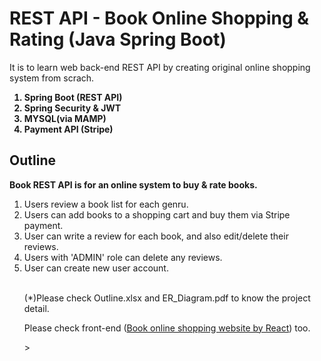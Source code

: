<h1>REST API - Book Online Shopping & Rating  (Java Spring Boot)</h1>

<p>It is to learn web back-end REST API by creating original online shopping system from scrach.</p>

<ol><b>
<li>Spring Boot (REST API)</li>
<li>Spring Security & JWT </li>
<li>MYSQL(via MAMP)</li>
<li>Payment API (Stripe)</li>
</b></ol>

<h2>Outline</h2>
<p><b>Book REST API is for an online system to buy & rate books.</b><p>
<ol>
<li>Users review a book list for each genru.</li>
<li>Users can add books to a shopping cart and buy them via Stripe payment.</li>
<li>User can write a review for each book, and also edit/delete their reviews. </li>
<li>Users with 'ADMIN' role can delete any reviews. </li>
<li>User can create new user account.</li>
<br>
<p>(*)Please check Outline.xlsx and ER_Diagram.pdf to know the project detail.</p> 

<p>Please check front-end (<a href ="https://github.com/ChisimChisim/Portfolio-React-BookOnline" >Book online shopping website by React</a>) too.</p>>
